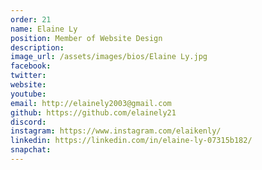 ```yaml
---
order: 21
name: Elaine Ly
position: Member of Website Design
description: 
image_url: /assets/images/bios/Elaine Ly.jpg
facebook: 
twitter: 
website: 
youtube: 
email: http://elainely2003@gmail.com
github: https://github.com/elainely21
discord: 
instagram: https://www.instagram.com/elaikenly/
linkedin: https://linkedin.com/in/elaine-ly-07315b182/
snapchat: 
---
```


